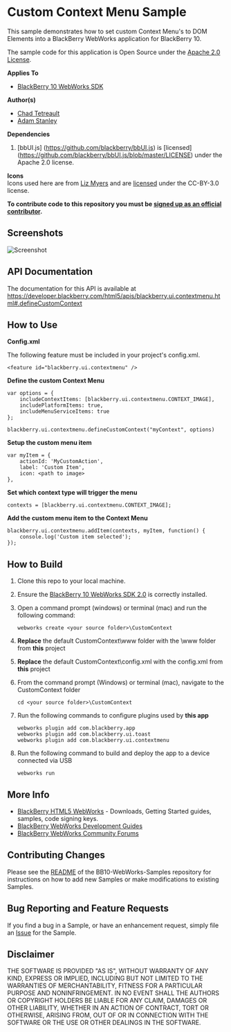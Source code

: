 # Custom Context Menu Sample

This sample demonstrates how to set custom Context Menu's to DOM Elements into a BlackBerry WebWorks application for BlackBerry 10.

The sample code for this application is Open Source under the [Apache 2.0 License](http://www.apache.org/licenses/LICENSE-2.0.html).


**Applies To**

* [BlackBerry 10 WebWorks SDK](https://developer.blackberry.com/html5/download/sdk)

**Author(s)**

* [Chad Tetreault](http://bit.ly/chadli123)
* [Adam Stanley](http://www.twitter.com/n_adam_stanley)

**Dependencies**

1. [bbUI.js] (https://github.com/blackberry/bbUI.js) is [licensed] (https://github.com/blackberry/bbUI.js/blob/master/LICENSE) under the Apache 2.0 license.

**Icons**<br/>
Icons used here are from [Liz Myers](http://www.myersdesign.com) and are [licensed](http://creativecommons.org/licenses/by/3.0/) under the CC-BY-3.0 license.

**To contribute code to this repository you must be [signed up as an official contributor](http://blackberry.github.com/howToContribute.html).**

## Screenshots

![Screenshot](https://raw.github.com/blackberry/BB10-WebWorks-Samples/master/CustomContext/screenshot.png)

## API Documentation ##
The documentation for this API is available at https://developer.blackberry.com/html5/apis/blackberry.ui.contextmenu.html#.defineCustomContext

## How to Use

**Config.xml**

The following feature must be included in your project's config.xml.
```
<feature id="blackberry.ui.contextmenu" />
```

**Define the custom Context Menu**
```
var options = {
	includeContextItems: [blackberry.ui.contextmenu.CONTEXT_IMAGE],
	includePlatformItems: true,
	includeMenuServiceItems: true
};

blackberry.ui.contextmenu.defineCustomContext("myContext", options)
```

**Setup the custom menu item**
```
var myItem = {
	actionId: 'MyCustomAction',
    label: 'Custom Item',
    icon: <path to image>
},
```

**Set which context type will trigger the menu**
```
contexts = [blackberry.ui.contextmenu.CONTEXT_IMAGE];
```

**Add the custom menu item to the Context Menu**
```
blackberry.ui.contextmenu.addItem(contexts, myItem, function() {
	console.log('Custom item selected');
});
```
## How to Build

1. Clone this repo to your local machine.

2. Ensure the [BlackBerry 10 WebWorks SDK 2.0](https://developer.blackberry.com/html5/download/sdk) is correctly installed.

3. Open a command prompt (windows) or terminal (mac) and run the following command:

	```
	webworks create <your source folder>\CustomContext
	```

4. **Replace** the default CustomContext\www folder with the \www folder from **this** project

5. **Replace** the default CustomContext\config.xml with the config.xml from **this** project

6. From the command prompt (Windows) or terminal (mac), navigate to the CustomContext folder

	```
	cd <your source folder>\CustomContext
	```

7. Run the following commands to configure plugins used by **this app**

	```
	webworks plugin add com.blackberry.app
	webworks plugin add com.blackberry.ui.toast
	webworks plugin add com.blackberry.ui.contextmenu
	```

8. Run the following command to build and deploy the app to a device connected via USB

	```
	webworks run
	```

## More Info

* [BlackBerry HTML5 WebWorks](https://bdsc.webapps.blackberry.com/html5/) - Downloads, Getting Started guides, samples, code signing keys.
* [BlackBerry WebWorks Development Guides](https://bdsc.webapps.blackberry.com/html5/documentation)
* [BlackBerry WebWorks Community Forums](http://supportforums.blackberry.com/t5/Web-and-WebWorks-Development/bd-p/browser_dev)


## Contributing Changes

Please see the [README](https://github.com/blackberry/BB10-WebWorks-Samples) of the BB10-WebWorks-Samples repository for instructions on how to add new Samples or make modifications to existing Samples.


## Bug Reporting and Feature Requests

If you find a bug in a Sample, or have an enhancement request, simply file an [Issue](https://github.com/blackberry/BB10-WebWorks-Samples/issues) for the Sample.

## Disclaimer

THE SOFTWARE IS PROVIDED "AS IS", WITHOUT WARRANTY OF ANY KIND, EXPRESS OR IMPLIED, INCLUDING BUT NOT LIMITED TO THE WARRANTIES OF MERCHANTABILITY, FITNESS FOR A PARTICULAR PURPOSE AND NONINFRINGEMENT. IN NO EVENT SHALL THE AUTHORS OR COPYRIGHT HOLDERS BE LIABLE FOR ANY CLAIM, DAMAGES OR OTHER LIABILITY, WHETHER IN AN ACTION OF CONTRACT, TORT OR OTHERWISE, ARISING FROM, OUT OF OR IN CONNECTION WITH THE SOFTWARE OR THE USE OR OTHER DEALINGS IN THE SOFTWARE.
